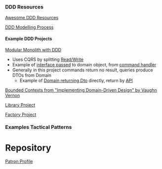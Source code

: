 ### DDD Resources

[Awesome DDD Resources](https://github.com/kgrzybek/awesome-ddd)

[DDD Modelling Process](https://github.com/ddd-crew/ddd-starter-modelling-process)

#### Example DDD Projects

[Modular Monolith with DDD](https://github.com/kgrzybek/modular-monolith-with-ddd)

- Uses CQRS by splitting [Read/Write](https://www.kamilgrzybek.com/design/simple-cqrs-implementation-with-raw-sql-and-ddd/)
- Example of [interface passed](https://github.com/kgrzybek/modular-monolith-with-ddd/blob/master/src/Modules/UserAccess/Domain/UserRegistrations/UserRegistration.cs) to domain object, from [command handler](https://github.com/kgrzybek/modular-monolith-with-ddd/blob/master/src/Modules/UserAccess/Application/UserRegistrations/RegisterNewUser/RegisterNewUserCommandHandler.cs)
- Generally in this project commands return no result, queries produce DTOs from Domain
  - Example of [Domain returning Dto](https://github.com/kgrzybek/modular-monolith-with-ddd/blob/master/src/Modules/UserAccess/Application/Users/GetAuthenticatedUser/GetAuthenticatedUserQueryHandler.cs) directly, return by [API](https://github.com/kgrzybek/modular-monolith-with-ddd/blob/master/src/API/CompanyName.MyMeetings.API/Modules/UserAccess/AuthenticatedUserController.cs)

[Bounded Contexts from "Implementing Domain-Driven Design" by Vaughn Vernon](https://github.com/VaughnVernon/IDDD_Samples)

[Library Project](https://github.com/ddd-by-examples/library)

[Factory Project](https://github.com/ddd-by-examples/factory)

### Examples Tactical Patterns

# Repository

[Patron Profile](https://github.com/ddd-by-examples/library/blob/master/src/main/java/io/pillopl/library/lending/patronprofile/infrastructure/PatronProfileReadModel.java)